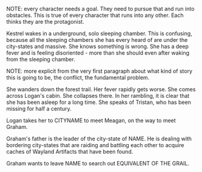 NOTE: every character needs a goal. They need to pursue that and run into obstacles. This is true of every character that runs into any other. Each thinks they are the protagonist.

Kestrel wakes in a underground, solo sleeping chamber. This is confusing, because all the sleeping chambers she has every heard of are under the city-states and massive. She knows something is wrong. She has a deep fever and is feeling disoriented - more than she should even after waking from the sleeping chamber.

NOTE: more explicit from the very first paragraph about what kind of story this is going to be, the conflict, the fundamental problem.

She wanders down the forest trail. Her fever rapidly gets worse. She comes across Logan's cabin. She collapses there. In her rambling, it is clear that she has been asleep for a long time. She speaks of Tristan, who has been missing for half a century.

Logan takes her to CITYNAME to meet Meagan, on the way to meet Graham.

Graham's father is the leader of the city-state of NAME. He is dealing with bordering city-states that are raiding and battling each other to acquire caches of Wayland Artifacts that have been found.

Graham wants to leave NAME to search out EQUIVALENT OF THE GRAIL.
